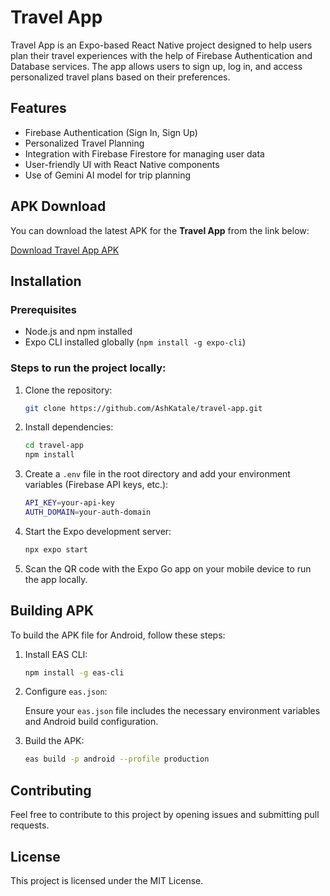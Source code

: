 
# Travel App

Travel App is an Expo-based React Native project designed to help users plan their travel experiences with the help of Firebase Authentication and Database services. The app allows users to sign up, log in, and access personalized travel plans based on their preferences.

## Features

- Firebase Authentication (Sign In, Sign Up)
- Personalized Travel Planning
- Integration with Firebase Firestore for managing user data
- User-friendly UI with React Native components
- Use of Gemini AI model for trip planning

## APK Download

You can download the latest APK for the **Travel App** from the link below:

[Download Travel App APK](https://github.com/AshKatale/travel-app/releases/latest)

## Installation

### Prerequisites

- Node.js and npm installed
- Expo CLI installed globally (`npm install -g expo-cli`)

### Steps to run the project locally:

1. Clone the repository:

   ```bash
   git clone https://github.com/AshKatale/travel-app.git
   ```

2. Install dependencies:

   ```bash
   cd travel-app
   npm install
   ```

3. Create a `.env` file in the root directory and add your environment variables (Firebase API keys, etc.):

   ```bash
   API_KEY=your-api-key
   AUTH_DOMAIN=your-auth-domain
   ```

4. Start the Expo development server:

   ```bash
   npx expo start
   ```

5. Scan the QR code with the Expo Go app on your mobile device to run the app locally.

## Building APK

To build the APK file for Android, follow these steps:

1. Install EAS CLI:

   ```bash
   npm install -g eas-cli
   ```

2. Configure `eas.json`:

   Ensure your `eas.json` file includes the necessary environment variables and Android build configuration.

3. Build the APK:

   ```bash
   eas build -p android --profile production
   ```

## Contributing

Feel free to contribute to this project by opening issues and submitting pull requests.

## License

This project is licensed under the MIT License.
